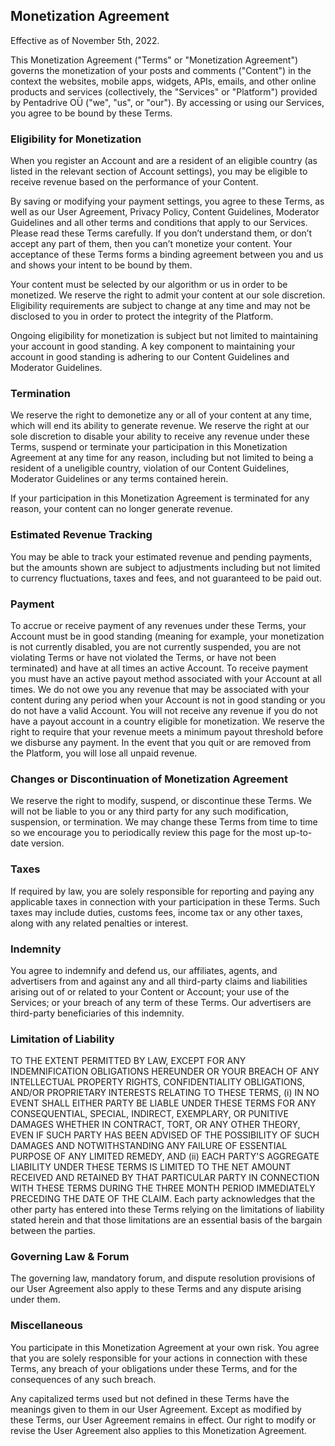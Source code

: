 Monetization Agreement
----------------------

Effective as of November 5th, 2022.

This Monetization Agreement ("Terms" or "Monetization Agreement") governs the monetization of your posts and comments ("Content") in the context the websites, mobile apps, widgets, APIs, emails, and other online products and services (collectively, the "Services" or "Platform") provided by Pentadrive OÜ ("we", "us", or "our"). By accessing or using our Services, you agree to be bound by these Terms.

### Eligibility for Monetization

When you register an Account and are a resident of an eligible country (as listed in the relevant section of Account settings), you may be eligible to receive revenue based on the performance of your Content.

By saving or modifying your payment settings, you agree to these Terms, as well as our User Agreement, Privacy Policy, Content Guidelines, Moderator Guidelines and all other terms and conditions that apply to our Services. Please read these Terms carefully. If you don’t understand them, or don’t accept any part of them, then you can’t monetize your content. Your acceptance of these Terms forms a binding agreement between you and us and shows your intent to be bound by them.

Your content must be selected by our algorithm or us in order to be monetized. We reserve the right to admit your content at our sole discretion. Eligibility requirements are subject to change at any time and may not be disclosed to you in order to protect the integrity of the Platform.

Ongoing eligibility for monetization is subject but not limited to maintaining your account in good standing. A key component to maintaining your account in good standing is adhering to our Content Guidelines and Moderator Guidelines.

### Termination

We reserve the right to demonetize any or all of your content at any time, which will end its ability to generate revenue. We reserve the right at our sole discretion to disable your ability to receive any revenue under these Terms, suspend or terminate your participation in this Monetization Agreement at any time for any reason, including but not limited to being a resident of a uneligible country, violation of our Content Guidelines, Moderator Guidelines or any terms contained herein.

If your participation in this Monetization Agreement is terminated for any reason, your content can no longer generate revenue.

### Estimated Revenue Tracking

You may be able to track your estimated revenue and pending payments, but the amounts shown are subject to adjustments including but not limited to currency fluctuations, taxes and fees, and not guaranteed to be paid out.

### Payment

To accrue or receive payment of any revenues under these Terms, your Account must be in good standing (meaning for example, your monetization is not currently disabled, you are not currently suspended, you are not violating Terms or have not violated the Terms, or have not been terminated) and have at all times an active Account. To receive payment you must have an active payout method associated with your Account at all times. We do not owe you any revenue that may be associated with your content during any period when your Account is not in good standing or you do not have a valid Account. You will not receive any revenue if you do not have a payout account in a country eligible for monetization. We reserve the right to require that your revenue meets a minimum payout threshold before we disburse any payment. In the event that you quit or are removed from the Platform, you will lose all unpaid revenue.

### Changes or Discontinuation of Monetization Agreement

We reserve the right to modify, suspend, or discontinue these Terms. We will not be liable to you or any third party for any such modification, suspension, or termination. We may change these Terms from time to time so we encourage you to periodically review this page for the most up-to-date version.

### Taxes

If required by law, you are solely responsible for reporting and paying any applicable taxes in connection with your participation in these Terms. Such taxes may include duties, customs fees, income tax or any other taxes, along with any related penalties or interest.

### Indemnity

You agree to indemnify and defend us, our affiliates, agents, and advertisers from and against any and all third-party claims and liabilities arising out of or related to your Content or Account; your use of the Services; or your breach of any term of these Terms. Our advertisers are third-party beneficiaries of this indemnity.

### Limitation of Liability

TO THE EXTENT PERMITTED BY LAW, EXCEPT FOR ANY INDEMNIFICATION OBLIGATIONS HEREUNDER OR YOUR BREACH OF ANY INTELLECTUAL PROPERTY RIGHTS, CONFIDENTIALITY OBLIGATIONS, AND/OR PROPRIETARY INTERESTS RELATING TO THESE TERMS, (i) IN NO EVENT SHALL EITHER PARTY BE LIABLE UNDER THESE TERMS FOR ANY CONSEQUENTIAL, SPECIAL, INDIRECT, EXEMPLARY, OR PUNITIVE DAMAGES WHETHER IN CONTRACT, TORT, OR ANY OTHER THEORY, EVEN IF SUCH PARTY HAS BEEN ADVISED OF THE POSSIBILITY OF SUCH DAMAGES AND NOTWITHSTANDING ANY FAILURE OF ESSENTIAL PURPOSE OF ANY LIMITED REMEDY, AND (ii) EACH PARTY'S AGGREGATE LIABILITY UNDER THESE TERMS IS LIMITED TO THE NET AMOUNT RECEIVED AND RETAINED BY THAT PARTICULAR PARTY IN CONNECTION WITH THESE TERMS DURING THE THREE MONTH PERIOD IMMEDIATELY PRECEDING THE DATE OF THE CLAIM. Each party acknowledges that the other party has entered into these Terms relying on the limitations of liability stated herein and that those limitations are an essential basis of the bargain between the parties.

### Governing Law & Forum

The governing law, mandatory forum, and dispute resolution provisions of our User Agreement also apply to these Terms and any dispute arising under them.

### Miscellaneous

You participate in this Monetization Agreement at your own risk. You agree that you are solely responsible for your actions in connection with these Terms, any breach of your obligations under these Terms, and for the consequences of any such breach.

Any capitalized terms used but not defined in these Terms have the meanings given to them in our User Agreement. Except as modified by these Terms, our User Agreement remains in effect. Our right to modify or revise the User Agreement also applies to this Monetization Agreement.

